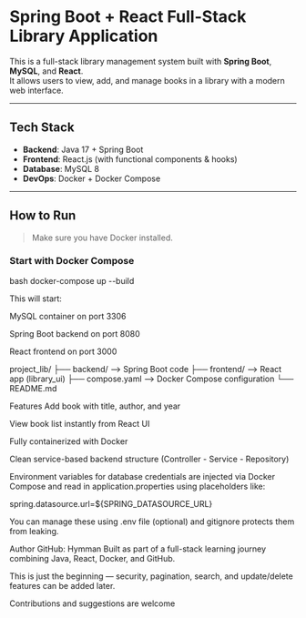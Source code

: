 #  Spring Boot + React Full-Stack Library Application

This is a full-stack library management system built with **Spring Boot**, **MySQL**, and **React**.  
It allows users to view, add, and manage books in a library with a modern web interface.

---

##  Tech Stack

-  **Backend**: Java 17 + Spring Boot
-  **Frontend**: React.js (with functional components & hooks)
-  **Database**: MySQL 8
-  **DevOps**: Docker + Docker Compose

---

##  How to Run

> Make sure you have Docker installed.

### Start with Docker Compose

bash
docker-compose up --build

This will start:

MySQL container on port 3306

Spring Boot backend on port 8080

React frontend on port 3000


project_lib/
├── backend/         --> Spring Boot code
├── frontend/        --> React app (library_ui)
├── compose.yaml     --> Docker Compose configuration
└── README.md

Features
Add book with title, author, and year

View book list instantly from React UI

Fully containerized with Docker

Clean service-based backend structure (Controller - Service - Repository)


Environment variables for database credentials are injected via Docker Compose
and read in application.properties using placeholders like:


spring.datasource.url=${SPRING_DATASOURCE_URL}

You can manage these using .env file (optional) and gitignore protects them from leaking.

Author
GitHub: Hymman
Built as part of a full-stack learning journey combining Java, React, Docker, and GitHub.

This is just the beginning — security, pagination, search, and update/delete features can be added later.

Contributions and suggestions are welcome 